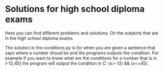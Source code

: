 # Solutions for high school diploma exams

Here you can find different problems and solutions. On the subjects that are in the high school diploma exams.

The solution in the conditions.py is for when you are given a sentence that says where a number shoud be and the programs outputs the condition. For example if you want to know what are the conditions for a number that is in (-12,45] the program will output the condition in C: (x>-12) && (x<=45).
